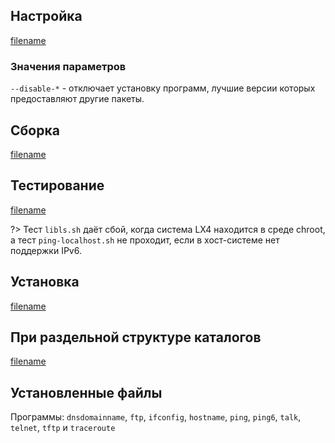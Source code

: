 <pkg :name="'inetutils'" instsize showsbu2></pkg>

## Настройка

[filename](../packages/core/inetutils/configure ':include')

### Значения параметров

`--disable-*` - отключает установку программ, лучшие версии которых предоставляют другие пакеты.

## Сборка

[filename](../packages/core/inetutils/build ':include')

## Тестирование

[filename](../packages/core/inetutils/test ':include')

?> Тест `libls.sh` даёт сбой, когда система LX4 находится в среде chroot, а тест `ping-localhost.sh` не проходит, если в хост-системе нет поддержки IPv6.

## Установка

[filename](../packages/core/inetutils/install ':include')

## При раздельной структуре каталогов

[filename](../packages/core/inetutils/cldirs ':include')

## Установленные файлы

Программы: `dnsdomainname`, `ftp`, `ifconfig`, `hostname`, `ping`, `ping6`, `talk`, `telnet`, `tftp` и `traceroute`

<script>
	new Vue({ el: '#main' })
</script>
